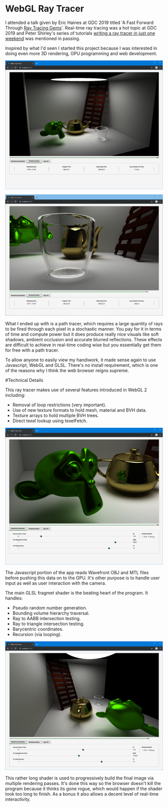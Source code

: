 # WebGL Ray Tracer
I attended a talk given by Eric Haines at GDC 2019 titled 'A Fast Forward Through [Ray Tracing Gems](http://www.realtimerendering.com/raytracinggems)'. Real-time ray tracing was a hot topic at GDC 2019 and Peter Shirley's series of tutorials [writing a ray tracer in just one weekend](http://in1weekend.blogspot.com/2016/01/ray-tracing-in-one-weekend.html) was mentioned in passing.

Inspired by what I'd seen I started this project because I was interested in doing even more 3D rendering, GPU programming and web development.

![shot1](./screenshots/shot1.png)

![shot2](./screenshots/shot2.png)

What I ended up with is a path tracer, which requires a large quantity of rays to be fired through each pixel in a stochastic manner. You pay for it in terms of time and compute power but it does produce really nice visuals like soft shadows, ambient occlusion and accurate blurred reflections. These effects are difficult to achieve in real-time coding wise but you essentially get them for free with a path tracer.

To allow anyone to easily view my handiwork, it made sense again to use Javascript, WebGL and GLSL. There's no install requirement, which is one of the reasons why I think the web browser reigns supreme.

#Technical Details

This ray tracer makes use of several features introduced in WebGL 2 including:
- Removal of loop restrictions (very important).
- Use of new texture formats to hold mesh, material and BVH data.
- Texture arrays to hold multiple BVH trees.
- Direct texel lookup using texelFetch.

![shot3](./screenshots/shot3.png)

The Javascript portion of the app reads Wavefront OBJ and MTL files before pushing this data on to the GPU. It's other purpose is to handle user input as well as user interaction with the camera.

The main GLSL fragmet shader is the beating heart of the program. It handles:
- Pseudo random number generation.
- Bounding volume hierarchy traversal.
- Ray to AABB intersection testing.
- Ray to triangle intersection testing.
- Barycentric coordinates.
- Recursion (via looping).

![shot4](./screenshots/shot4.png)

This rather long shader is used to progressively build the final image via multiple rendering passes. It's done this way so the browser doesn't kill the program because it thinks its gone rogue, which would happen if the shader took too long to finish. As a bonus it also allows a decent level of real-time interactivity.

